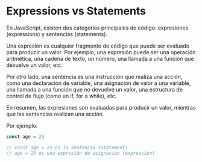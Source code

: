 # Expressions vs Statements
En JavaScript, existen dos categorías principales de código: expresiones (expressions) y sentencias (statements).

Una expresión es cualquier fragmento de código que puede ser evaluado para producir un valor. Por ejemplo, una expresión puede ser una operación aritmética, una cadena de texto, un número, una llamada a una función que devuelve un valor, etc.

Por otro lado, una sentencia es una instrucción que realiza una acción, como una declaración de variable, una asignación de valor a una variable, una llamada a una función que no devuelve un valor, una estructura de control de flujo (como un if, for o while), etc.

En resumen, las expresiones son evaluadas para producir un valor, mientras que las sentencias realizan una acción.

Por ejemplo:
```js
const age = 23

// const age = 23 es la sentencia (statement)
// age = 23 es una expresión de asignación (expression)
```
